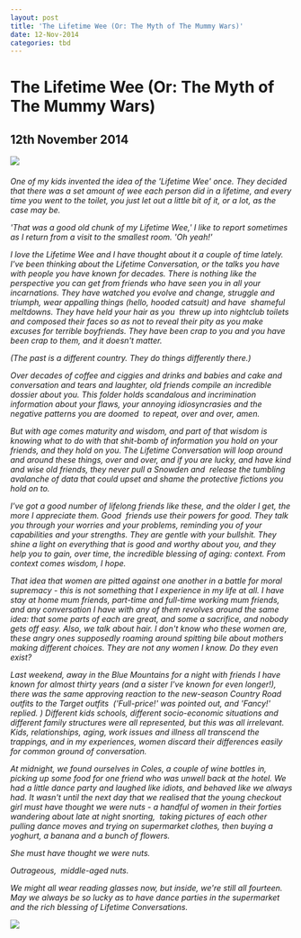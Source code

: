 ```yaml
---
layout: post
title: 'The Lifetime Wee (Or: The Myth of The Mummy Wars)'
date: 12-Nov-2014
categories: tbd
---
```


# The Lifetime Wee (Or: The Myth of The Mummy Wars)

## 12th November 2014

<img class="photo-horiz" src="http://3.bp.blogspot.com/-x9guZVRfEB8/T2PNz0UoGkI/AAAAAAAAijg/hiqfQzn1M2M/s1600/Seeberger+brothers.+5761760692_d4a39ea0f7_b.jpeg" />

<h6 Image: Seeburger Brothers</h6>

One of my kids invented the idea of the 'Lifetime Wee' once. They decided that there was a set amount of wee each person did in a lifetime,   and every time you went to the toilet,   you just let out a little bit of it,   or a lot, as the case may be.

'That was a good old chunk of my Lifetime Wee,' I like to report sometimes as I return from a visit to the smallest room. 'Oh yeah!'

I love the Lifetime Wee and I have thought about it a couple of time lately. I've been thinking about the Lifetime Conversation, or the talks you have with people you have known for decades. There is nothing like the perspective you can get from friends who have seen you in all your incarnations. They have watched you evolve and change, struggle and triumph, wear appalling things (hello, hooded catsuit) and have  shameful meltdowns. They have held your hair as you  threw up into nightclub toilets and composed their faces so as not to reveal their pity as you make excuses for terrible boyfriends. They have been crap to you and you have been crap to them, and it doesn't matter.

(The past is a different country. They do things differently there.)

Over decades of coffee and ciggies and drinks and babies and cake and conversation and tears and laughter, old friends compile an incredible dossier about you. This folder holds scandalous and incrimination information about your flaws, your annoying idiosyncrasies and the negative patterns you are doomed  to repeat, over and over, amen.

But with age comes maturity and wisdom, and part of that wisdom is knowing what to do with that shit-bomb of information you hold on your friends, and they hold on you. The Lifetime Conversation will loop around and around these things, over and over, and if you are lucky, and have kind and wise old friends, they never pull a Snowden and  release the tumbling avalanche of data that could upset and shame the protective fictions you hold on to.

I've got a good number of lifelong friends like these, and the older I get, the more I appreciate them. Good  friends use their powers for good. They talk you through your worries and your problems, reminding you of your capabilities and your strengths. They are gentle with your bullshit. They shine a light on everything that is good and worthy about you, and they help you to gain, over time, the incredible blessing of aging: context. From context comes wisdom, I hope.

That idea that women are pitted against one another in a battle for moral supremacy - this is not something that I experience in my life at all. I have stay at home mum friends, part-time and full-time working mum friends, and any conversation I have with any of them revolves around the same idea: that some parts of each are great, and some a sacrifice, and nobody gets off easy. Also, we talk about hair. I don't know who these women are, these angry ones supposedly roaming around spitting bile about mothers making different choices. They are not any women I know. Do they even exist?

Last weekend, away in the Blue Mountains for a night with friends I have known for almost thirty years (and a sister I've known for even longer!), there was the same approving reaction to the new-season Country Road outfits to the Target outfits  ('Full-price!' was pointed out, and 'Fancy!' replied. ) Different kids schools, different socio-economic situations and different family structures were all represented, but this was all irrelevant. Kids, relationships, aging, work issues and illness all transcend the trappings, and in my experiences, women discard their differences easily for common ground of conversation.

At midnight, we found ourselves in Coles, a couple of wine bottles in, picking up some food for one friend who was unwell back at the hotel. We had a little dance party and laughed like idiots, and behaved like we always had. It wasn't until the next day that we realised that the young checkout girl must have thought we were nuts - a handful of women in their forties wandering about late at night snorting,  taking pictures of each other pulling dance moves and trying on supermarket clothes, then buying a yoghurt, a banana and a bunch of flowers.

She must have thought we were nuts.

Outrageous,  middle-aged nuts.

We might all wear reading glasses now, but inside, we're still all fourteen. May we always be so lucky as to have dance parties in the supermarket and the rich blessing of Lifetime Conversations.

<img class="photo-horiz" src="https://fbcdn-sphotos-f-a.akamaihd.net/hphotos-ak-xfa1/v/t1.0-9/p526x296/10389603_10152934360211869_3291708252487849638_n.jpg?oh=ec28d1ab966363f75d7cb5d41eb1dc2a&amp;oe=54E25112&amp;__gda__=1423546188_fa88937772fb58c3bbf298dfa7bcd838" />
